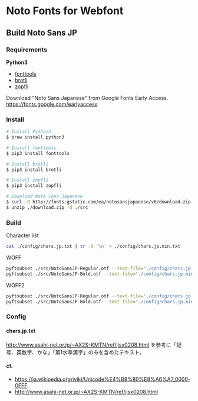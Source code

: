 # Noto Fonts for Webfont

## Build Noto Sans JP

### Requirements

**Python3**

- [fonttools](https://github.com/fonttools/fonttools)
- [brotli](https://pypi.python.org/pypi/Brotli)
- [zopfli](https://pypi.python.org/pypi/zopfli)

Download "Noto Sans Japanese" from Google Fonts Early Access.
https://fonts.google.com/earlyaccess

### Install

```sh
# Install Python3
$ brew install python3

# Install fonttools
$ pip3 install fonttools

# Install brotli
$ pip3 install brotli

# Install zopfli
$ pip3 install zopfli

# Download Noto Sans Japanese
$ curl -O http://fonts.gstatic.com/ea/notosansjapanese/v6/download.zip
$ unzip ./download.zip -d ./src
```

### Build

Character list

```sh
cat ./config/chars.jp.txt | tr -d '\n' > ./config/chars.jp.min.txt
```

WOFF

```sh
pyftsubset ./src/NotoSansJP-Regular.otf --text-file="./config/chars.jp.min.txt" --flavor=woff --with-zopfli --output-file=./dist/NotoSansJP-Regular.min.woff
pyftsubset ./src/NotoSansJP-Bold.otf --text-file="./config/chars.jp.min.txt" --flavor=woff --with-zopfli --output-file=./dist/NotoSansJP-Bold.min.woff
```

WOFF2

```sh
pyftsubset ./src/NotoSansJP-Regular.otf --text-file="./config/chars.jp.min.txt" --flavor=woff2 --output-file=./dist/NotoSansJP-Regular.min.woff2
pyftsubset ./src/NotoSansJP-Bold.otf --text-file="./config/chars.jp.min.txt" --flavor=woff2 --output-file=./dist/NotoSansJP-Bold.min.woff2
```

### Config

#### chars.jp.txt

http://www.asahi-net.or.jp/~AX2S-KMTN/ref/jisx0208.html を参考に「記号、英数字、かな」「第1水準漢字」のみを含めたテキスト。

#### cf.

- https://ja.wikipedia.org/wiki/Unicode%E4%B8%80%E8%A6%A7_0000-0FFF
- http://www.asahi-net.or.jp/~AX2S-KMTN/ref/jisx0208.html
